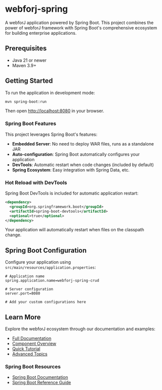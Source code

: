 # webforj-spring

A webforJ application powered by Spring Boot. This project combines the power of webforJ framework with Spring Boot's comprehensive ecosystem for building enterprise applications.

## Prerequisites

- Java 21 or newer  
- Maven 3.9+

## Getting Started

To run the application in development mode:

```bash
mvn spring-boot:run
```

Then open [http://localhost:8080](http://localhost:8080) in your browser.

### Spring Boot Features

This project leverages Spring Boot's features:

- **Embedded Server**: No need to deploy WAR files, runs as a standalone JAR
- **Auto-configuration**: Spring Boot automatically configures your application
- **DevTools**: Automatic restart when code changes (included by default)
- **Spring Ecosystem**: Easy integration with Spring Data, etc.

### Hot Reload with DevTools

Spring Boot DevTools is included for automatic application restart:

```xml
<dependency>
  <groupId>org.springframework.boot</groupId>
  <artifactId>spring-boot-devtools</artifactId>
  <optional>true</optional>
</dependency>
```

Your application will automatically restart when files on the classpath change.

## Spring Boot Configuration

Configure your application using `src/main/resources/application.properties`:

```properties
# Application name
spring.application.name=webforj-spring-crud

# Server configuration
server.port=8080

# Add your custom configurations here
```

## Learn More

Explore the webforJ ecosystem through our documentation and examples:

- [Full Documentation](https://docs.webforj.com)
- [Component Overview](https://docs.webforj.com/docs/components/overview)
- [Quick Tutorial](https://docs.webforj.com/docs/introduction/tutorial/overview)
- [Advanced Topics](https://docs.webforj.com/docs/advanced/overview)

### Spring Boot Resources

- [Spring Boot Documentation](https://spring.io/projects/spring-boot)
- [Spring Boot Reference Guide](https://docs.spring.io/spring-boot/docs/current/reference/html/)
